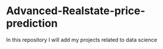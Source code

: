 # Advanced-Realstate-price-prediction
In this repository I will add my projects related to data science
